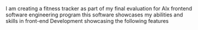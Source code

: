  I am creating a fitness tracker as part of my final evaluation for Alx frontend software engineering program 
 this software showcases my abilities and skills in front-end Development showcasing the following features 

